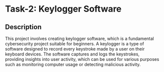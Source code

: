 # Task-2: Keylogger Software

## Description

This project involves creating keylogger software, which is a fundamental cybersecurity project suitable for beginners. A keylogger is a type of software designed to record every keystroke made by a user on their keyboard devices. The software captures and logs the keystrokes, providing insights into user activity, which can be used for various purposes such as monitoring computer usage or detecting malicious activity.